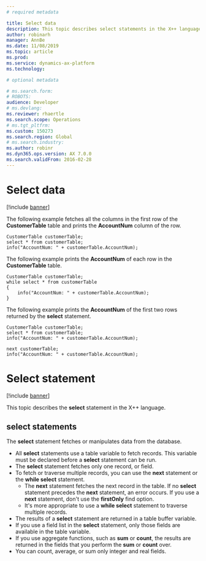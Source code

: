 ```yaml
---
# required metadata

title: Select data
description: This topic describes select statements in the X++ language.
author: robinarh
manager: AnnBe
ms.date: 11/08/2019
ms.topic: article
ms.prod: 
ms.service: dynamics-ax-platform
ms.technology: 

# optional metadata

# ms.search.form: 
# ROBOTS: 
audience: Developer
# ms.devlang: 
ms.reviewer: rhaertle
ms.search.scope: Operations
# ms.tgt_pltfrm: 
ms.custom: 150273
ms.search.region: Global
# ms.search.industry: 
ms.author: robinr
ms.dyn365.ops.version: AX 7.0.0
ms.search.validFrom: 2016-02-28
---
```


# Select data

[!include [banner](../includes/banner.md)]


The following example fetches all the columns in the first row of the **CustomerTable** table and prints the **AccountNum** column of the row.

```xpp
CustomerTable customerTable;
select * from customerTable;
info("AccountNum: " + customerTable.AccountNum);
```

The following example prints the **AccountNum** of each row in the **CustomerTable** table.

```xpp
CustomerTable customerTable;
while select * from customerTable
{
    info("AccountNum: " + customerTable.AccountNum);
}
```

The following example prints the **AccountNum** of the first two rows returned by the **select** statement.

```xpp
CustomerTable customerTable;
select * from customerTable;
info("AccountNum: " + customerTable.AccountNum);

next customerTable;
info("AccountNum: " + customerTable.AccountNum);
```


# Select statement

[!include [banner](../includes/banner.md)]

This topic describes the **select** statement in the X++ language.

## select statements

The **select** statement fetches or manipulates data from the database.

+ All **select** statements use a table variable to fetch records. This variable must be declared before a **select** statement can be run.
+ The **select** statement fetches only one record, or field.
+ To fetch or traverse multiple records, you can use the **next** statement or the **while select** statement.
    + The **next** statement fetches the next record in the table. If no **select** statement precedes the **next** statement, an error occurs. If you use a **next** statement, don't use the **firstOnly** find option.
    + It's more appropriate to use a **while select** statement to traverse multiple records.
+ The results of a **select** statement are returned in a table buffer variable.
+ If you use a field list in the **select** statement, only those fields are available in the table variable.
+ If you use aggregate functions, such as **sum** or **count**, the results are returned in the fields that you perform the **sum** or **count** over.
+ You can count, average, or sum only integer and real fields.